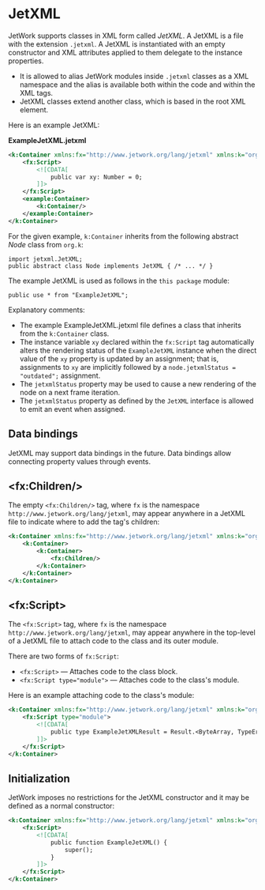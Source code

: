 # JetXML

JetWork supports classes in XML form called *JetXML*. A JetXML is a file with the extension `.jetxml`. A JetXML is instantiated with an empty constructor and XML attributes applied to them delegate to the instance properties.

* It is allowed to alias JetWork modules inside `.jetxml` classes as a XML namespace and the alias is available both within the code and within the XML tags.
* JetXML classes extend another class, which is based in the root XML element.

Here is an example JetXML:

**ExampleJetXML.jetxml**

```xml
<k:Container xmlns:fx="http://www.jetwork.org/lang/jetxml" xmlns:k="org.k" xmlns:example="this package">
    <fx:Script>
        <![CDATA[
            public var xy: Number = 0;
        ]]>
    </fx:Script>
    <example:Container>
        <k:Container/>
    </example:Container>
</k:Container>
```

For the given example, `k:Container` inherits from the following abstract *Node* class from `org.k`:

```
import jetxml.JetXML;
public abstract class Node implements JetXML { /* ... */ }
```

The example JetXML is used as follows in the `this package` module:

```
public use * from "ExampleJetXML";
```

Explanatory comments:

* The example ExampleJetXML.jetxml file defines a class that inherits from the `k:Container` class.
* The instance variable `xy` declared within the `fx:Script` tag automatically alters the rendering status of the `ExampleJetXML` instance when the direct value of the `xy` property is updated by an assignment; that is, assignments to `xy` are implicitly followed by a `node.jetxmlStatus = "outdated";` assignment.
* The `jetxmlStatus` property may be used to cause a new rendering of the node on a next frame iteration.
* The `jetxmlStatus` property as defined by the `JetXML` interface is allowed to emit an event when assigned.

## Data bindings

JetXML may support data bindings in the future. Data bindings allow connecting property values through events.

## \<fx:Children/\>

The empty `<fx:Children/>` tag, where `fx` is the namespace `http://www.jetwork.org/lang/jetxml`, may appear anywhere in a JetXML file to indicate where to add the tag's children:

```xml
<k:Container xmlns:fx="http://www.jetwork.org/lang/jetxml" xmlns:k="org.k">
    <k:Container>
        <k:Container>
            <fx:Children/>
        </k:Container>
    </k:Container>
</k:Container>
```

## \<fx:Script\>

The `<fx:Script>` tag, where `fx` is the namespace `http://www.jetwork.org/lang/jetxml`, may appear anywhere in the top-level of a JetXML file to attach code to the class and its outer module.

There are two forms of `fx:Script`:

* `<fx:Script>` — Attaches code to the class block.
* `<fx:Script type="module">` — Attaches code to the class's module.

Here is an example attaching code to the class's module:

```xml
<k:Container xmlns:fx="http://www.jetwork.org/lang/jetxml" xmlns:k="org.k">
    <fx:Script type="module">
        <![CDATA[
            public type ExampleJetXMLResult = Result.<ByteArray, TypeError, VerifyError>;
        ]]>
    </fx:Script>
</k:Container>
```

## Initialization

JetWork imposes no restrictions for the JetXML constructor and it may be defined as a normal constructor:

```xml
<k:Container xmlns:fx="http://www.jetwork.org/lang/jetxml" xmlns:k="org.k">
    <fx:Script>
        <![CDATA[
            public function ExampleJetXML() {
                super();
            }
        ]]>
    </fx:Script>
</k:Container>
```